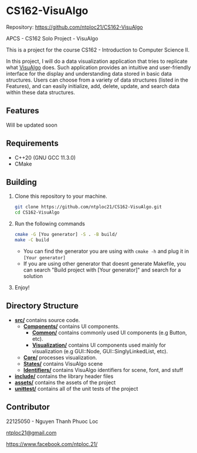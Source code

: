 # CS162-VisuAlgo

Repository: https://github.com/ntploc21/CS162-VisuAlgo

APCS - CS162 Solo Project - VisuAlgo

This is a project for the course CS162 - Introduction to Computer Science II. 

In this project, I will do a data visualization application that tries to replicate what [VisuAlgo](https://visualgo.net/en) does. Such application provides an intuitive and user-friendly interface for the display and understanding data stored in basic data structures. Users can choose from a variety of data structures (listed in the Features), and can easily initialize, add, delete, update, and search data within these data structures.
## Features
Will be updated soon
## Requirements
* C++20 (GNU GCC 11.3.0)
* CMake

## Building
1. Clone this repository to your machine.
    ```bash
    git clone https://github.com/ntploc21/CS162-VisuAlgo.git
    cd CS162-VisuAlgo
    ```

2. Run the following commands
    ```bash
    cmake -G [You generator] -S . -B build/
    make -C build
    ```
    - You can find the generator you are using with ```cmake -h``` and plug it in ```[Your generator]```
    - If you are using other generator that doesnt generate Makefile, you can search "Build project with [Your generator]" and search for a solution
3. Enjoy!

## Directory Structure
- [**src/**](src) contains source code.
    - [**Components/**](src/Components) contains UI components.
        - [**Common/**](src/Components/Common/) contains commonly used UI components (e.g Button, etc).
        - [**Visualization/**](src/Components/Visualization/) contains UI components used mainly for visualization (e.g GUI::Node, GUI::SinglyLinkedList, etc).
    - [**Core/**](src/Core) processes visualization.
    - [**States/**](src/States) contains VisuAlgo scene
    - [**Identifiers/**](src/Identifiers) contains VisuAlgo identifiers for scene, font, and stuff
- [**include/**](include) contains the library header files
- [**assets/**](assets) contains the assets of the project
- [**unittest/**](unittest) contains all of the unit tests of the project

## Contributor
22125050 - Nguyen Thanh Phuoc Loc

ntploc21@gmail.com

https://www.facebook.com/ntploc.21/
